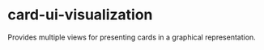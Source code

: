 card-ui-visualization
=====================

Provides multiple views for presenting cards in a graphical representation.
